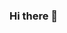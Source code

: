 ### Hi there 👋
<!-- <a href="https://github.com/anuraghazra/github-readme-stats">
  <img src="https://github-readme-stats.vercel.app/api?username=sizuwanoadi&count_private=true&show_icons=true">
</a> -->
<!--
**sizuwanoadi/sizuwanoadi** is a ✨ _special_ ✨ repository because its `README.md` (this file) appears on your GitHub profile.

Here are some ideas to get you started:

- 🔭 I’m currently working on ...
- 🌱 I’m currently learning ...
- 👯 I’m looking to collaborate on ...
- 🤔 I’m looking for help with ...
- 💬 Ask me about ...
- 📫 How to reach me: ...
- 😄 Pronouns: ...
- ⚡ Fun fact: ...
-->
